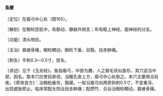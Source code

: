 #### 鱼腰

〔定位〕在眉弓中心处（图165）。

〔解剖〕在眼轮匝肌中，有额动、静脉外侧支；布有眶上神经，面神经的分支。

〔功能〕清头明目。

〔主治〕眉棱骨痛，眼睑瞤动，眼睑下垂，目翳，目赤肿痛。

〔刺灸〕平刺0.3～0.5寸，禁灸。

〔讲述〕见于《玉龙经》。鱼指眉弓，中部为腰，人之眉毛状似鱼形，其穴适当中部，因名。取本穴应使目直视，当瞳孔直上方，眉弓中心处取之。本穴主要用治目疾。《奇效良方》：治眼脸垂帘，翳膜。一般沿眉弓向两旁斜刺0.5寸，不宜重泻，出现痠胀即止。临床常配太阳治目赤肿痛；配攒竹、合谷治眼睑瞤动，眉棱骨痛。
